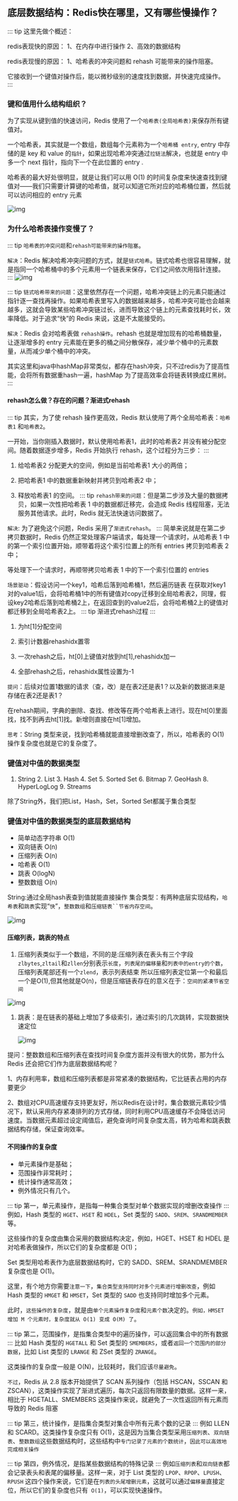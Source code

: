## 底层数据结构：Redis快在哪里，又有哪些慢操作？
::: tip
 这里先做个概述：

 redis表现快的原因： 1、在内存中进行操作 2、高效的数据结构

 redis表现慢的原因： 1、哈希表的冲突问题和 rehash 可能带来的操作阻塞。

 它接收到一个键值对操作后，能以微秒级别的速度找到数据，并快速完成操作。
::: 
### 键和值用什么结构组织？

为了实现从键到值的快速访问，Redis 使用了一个`哈希表(全局哈希表)`来保存所有键值对。

一个哈希表，其实就是一个数组，数组每个元素称为一个`哈希桶 entry`, entry 中存储的是 key 和 value 的`指针`，如果出现哈希冲突通过`拉链法`解决，也就是 entry 中多一个 next 指针，指向下一个在此位置的 entry .

哈希表的最大好处很明显，就是让我们可以用 O(1) 的时间复杂度来快速查找到键值对——我们只需要计算键的哈希值，就可以知道它所对应的哈希桶位置，然后就可以访问相应的 entry 元素

![img](/redis/base/1cc8eaed5d1ca4e3cdbaa5a3d48dfb5f.jpg)



### 为什么哈希表操作变慢了？
::: tip
 `哈希表的冲突问题`和`rehash可能带来的操作阻塞`。

 `解决`：Redis 解决哈希冲突问题的方式，就是`链式哈希`。链式哈希也很容易理解，就是指同一个哈希桶中的多个元素用一个链表来保存，它们之间依次用指针连接。
::: 
![img](/redis/base/8ac4cc6cf94968a502161f85d072e428.jpg)


::: tip
 `链式哈希带来的问题`：这里依然存在一个问题，哈希冲突链上的元素只能通过指针逐一查找再操作。如果哈希表里写入的数据越来越多，哈希冲突可能也会越来越多，这就会导致某些哈希冲突链过长，进而导致这个链上的元素查找耗时长，效率降低。对于追求“快”的 Redis 来说，这是不太能接受的。

 `解决`：Redis 会对哈希表做 `rehash操作`。rehash 也就是增加现有的哈希桶数量，让逐渐增多的 entry 元素能在更多的桶之间分散保存，减少单个桶中的元素数量，从而减少单个桶中的冲突。

 其实这里和java中hashMap非常类似，都存在hash冲突，只不过redis为了提高性能，会将所有数据重hash一遍，hashMap 为了提高效率会将链表转换成红黑树。
::: 
#### rehash怎么做？存在的问题？渐进式rehash
::: tip
 其实，为了使 rehash 操作更高效，Redis 默认使用了两个全局哈希表：`哈希表1` 和`哈希表2`。

 一开始，当你刚插入数据时，默认使用哈希表1，此时的哈希表2 并没有被分配空间。随着数据逐步增多，Redis 开始执行 rehash，这个过程分为三步：
::: 
1. 给哈希表2 分配更大的空间，例如是当前哈希表1 大小的两倍；

2. 把哈希表1 中的数据重新映射并拷贝到哈希表2 中；

3. 释放哈希表1 的空间。
::: tip
 `rehash带来的问题`：但是第二步涉及大量的数据拷贝，如果一次性把哈希表 1 中的数据都迁移完，会造成 Redis 线程阻塞，无法服务其他请求。此时，Redis 就无法快速访问数据了。

 `解决`: 为了避免这个问题，Redis 采用了`渐进式rehash`。
::: 
简单来说就是在第二步拷贝数据时，Redis 仍然正常处理客户端请求，每处理一个请求时，从哈希表 1 中的第一个索引位置开始，顺带着将这个索引位置上的所有 entries 拷贝到哈希表 2 中；

等处理下一个请求时，再顺带拷贝哈希表 1 中的下一个索引位置的 entries

`场景驱动`：假设访问一个key1，哈希后落到哈希桶1，然后遍历链表 在获取对key1对的value1后，会将哈希桶1中的所有键值对copy迁移到全局哈希表2，同理，假设key2哈希后落到哈希桶2上，在返回查到的value2后，会将哈希桶2上的键值对都迁移到全局哈希表2上。
::: tip
 渐进式rehash过程
::: 
1. 为ht[1]分配空间

2. 索引计数器rehashidx置零

3. 一次rehash之后，ht[0]上键值对放到ht[1],rehashidx加一

4. 全部rehash之后，rehashidx属性设置为-1

`提问`：后续对位置1数据的请求（查，改）是在表2还是表1？以及新的数据进来是存储在表2还是表1？

在rehash期间，字典的删除、查找、修改等在两个哈希表上进行。现在ht[0]里面找，找不到再去ht[1]找。新增则直接在ht[1]增加。

`思考`：String 类型来说，找到哈希桶就能直接增删改查了，所以，哈希表的 O(1) 操作复杂度也就是它的复杂度了。

### 键值对中值的数据类型 

1. String 2. List 3. Hash 4. Set 5. Sorted Set 6. Bitmap 7. GeoHash 8. HyperLogLog 9. Streams

除了String外，我们把List，Hash，Set，Sorted Set都属于集合类型 

### 键值对中值的数据类型的底层数据结构 

- 简单动态字符串 O(1) 
- 双向链表 O(n) 
- 压缩列表 O(n) 
- 哈希表 O(1) 
- 跳表 O(logN) 
- 整数数组 O(n) 

String:通过全局hash表查到值就能直接操作 集合类型：有两种底层实现结构，`哈希表`和`跳表`实现“`快`”，`整数数组`和`压缩链表``节省内存空间`。

![img](/redis/base/8219f7yy651e566d47cc9f661b399f01.jpg)



#### 压缩列表，跳表的特点

1. 压缩列表类似于一个数组，不同的是:压缩列表在表头有三个字段`zlbytes`,`zltail`和`zllen`分别表示`长度`，`列表尾的偏移量`和`列表中的entry的个数`，压缩列表尾部还有一个`zlend`，表示列表结束
   所以压缩列表定位第一个和最后一个是O(1),但其他就是O(n)，但是压缩链表存在的意义在于：`空间的紧凑节省空间`

![img](/redis/base/9587e483f6ea82f560ff10484aaca4a0.jpg)

1. 跳表：是在链表的基础上增加了多级索引，通过索引的几次跳转，实现数据快速定位

   ![img](/redis/base/1eca7135d38de2yy16681c2bbc4f3fb4.jpg)

提问：整数数组和压缩列表在查找时间复杂度方面并没有很大的优势，那为什么 Redis 还会把它们作为底层数据结构呢？

1、内存利用率，数组和压缩列表都是非常紧凑的数据结构，它比链表占用的内存要更少

2、数组对CPU高速缓存支持更友好，所以Redis在设计时，集合数据元素较少情况下，默认采用内存紧凑排列的方式存储，同时利用CPU高速缓存不会降低访问速度。当数据元素超过设定阈值后，避免查询时间复杂度太高，转为哈希和跳表数据结构存储，保证查询效率。



#### 不同操作的复杂度

- 单元素操作是基础；
- 范围操作非常耗时；
- 统计操作通常高效；
- 例外情况只有几个。


::: tip
 第一，单元素操作，是指每一种集合类型对单个数据实现的增删改查操作
::: 
例如，Hash 类型的 `HGET`、`HSET` 和 `HDEL`，Set 类型的 `SADD`、`SREM`、`SRANDMEMBER` 等。

这些操作的复杂度由集合采用的数据结构决定，例如，HGET、HSET 和 HDEL 是对哈希表做操作，所以它们的复杂度都是 O(1)；

Set 类型用哈希表作为底层数据结构时，它的 SADD、SREM、SRANDMEMBER 复杂度也是 O(1)。

这里，有个地方你需要`注意一下`，`集合类型支持同时对多个元素进行增删改查`，例如 Hash 类型的 `HMGET` 和 `HMSET`，Set 类型的 `SADD` 也支持同时增加多个元素。

此时，`这些操作的复杂度`，就是由`单个元素操作复杂度`和`元素个数`决定的。`例如，HMSET 增加 M 个元素时，复杂度就从 O(1) 变成 O(M) 了`。


::: tip
 第二，范围操作，是指集合类型中的遍历操作，可以返回集合中的所有数据
::: 
比如 Hash 类型的 `HGETALL` 和 Set 类型的 `SMEMBERS`，或者`返回一个范围内的部分数据`，比如 List 类型的 `LRANGE` 和 ZSet 类型的 `ZRANGE`。

这类操作的复杂度一般是 O(N)，比较耗时，我们应该`尽量避免`。

`不过`，Redis 从 2.8 版本开始提供了 SCAN 系列操作（包括 HSCAN，SSCAN 和 ZSCAN），这类操作实现了渐进式遍历，每次只返回有限数量的数据。这样一来，相比于 HGETALL、SMEMBERS 这类操作来说，就避免了一次性返回所有元素而导致的 Redis 阻塞


::: tip
 第三，统计操作，是指集合类型对集合中所有元素个数的记录
::: 
例如 LLEN 和 SCARD。这类操作复杂度只有 O(1)，这是因为当集合类型采用`压缩列表`、`双向链表`、`整数数组`这些数据结构时，这些结构中`专门记录了元素的个数统计`，`因此可以高效地完成相关操作`

::: tip
 第四，例外情况，是指某些数据结构的特殊记录
::: 
例如`压缩列表`和`双向链表`都会记录表头和表尾的偏移量。这样一来，对于 List 类型的 `LPOP`、`RPOP`、`LPUSH`、`RPUSH` 这四个操作来说，它们是在`列表的头尾增删元素`，这就可以通过`偏移量`直接定位，所以它们的复杂度也只有` O(1)`，可以实现快速操作。